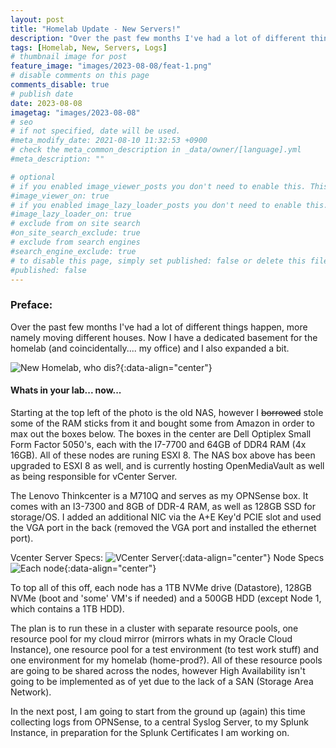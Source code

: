 ```yaml
---
layout: post
title: "Homelab Update - New Servers!"
description: "Over the past few months I've had a lot of different things happen, more namely moving different houses. Now I have a dedicated basement for the homelab (and coincidentally.... my office) and I also expanded a bit."
tags: [Homelab, New, Servers, Logs]
# thumbnail image for post
feature_image: "images/2023-08-08/feat-1.png"
# disable comments on this page
comments_disable: true
# publish date
date: 2023-08-08
imagetag: "images/2023-08-08"
# seo
# if not specified, date will be used.
#meta_modify_date: 2021-08-10 11:32:53 +0900
# check the meta_common_description in _data/owner/[language].yml
#meta_description: ""

# optional
# if you enabled image_viewer_posts you don't need to enable this. This is only if image_viewer_posts = false
#image_viewer_on: true
# if you enabled image_lazy_loader_posts you don't need to enable this. This is only if image_lazy_loader_posts = false
#image_lazy_loader_on: true
# exclude from on site search
#on_site_search_exclude: true
# exclude from search engines
#search_engine_exclude: true
# to disable this page, simply set published: false or delete this file
#published: false
---
```


### Preface:
Over the past few months I've had a lot of different things happen, more namely moving different houses. Now I have a dedicated basement for the homelab (and coincidentally.... my office) and I also expanded a bit.<!--more-->

![New Homelab, who dis?]({{page.imagetag}}/1.jpg){:data-align="center"}

#### Whats in your lab... now...
Starting at the top left of the photo is the old NAS, however I <s>borrowed</s> stole some of the RAM sticks from it and bought some from Amazon in order to max out the boxes below. The boxes in the center are Dell Optiplex Small Form Factor 5050's, each with the I7-7700 and 64GB of DDR4 RAM (4x 16GB). All of these nodes are runing ESXI 8. The NAS box above has been upgraded to ESXI 8 as well, and is currently hosting OpenMediaVault as well as being responsible for vCenter Server.

The Lenovo Thinkcenter is a M710Q and serves as my OPNSense box. It comes with an I3-7300 and 8GB of DDR-4 RAM, as well as 128GB SSD for storage/OS. I added an additional NIC via the A+E Key'd PCIE slot and used the VGA port in the back (removed the VGA port and installed the ethernet port).

Vcenter Server Specs:
![VCenter Server]({{page.imagetag}}/2.png){:data-align="center"}
Node Specs
![Each node]({{page.imagetag}}/3.png){:data-align="center"}


To top all of this off, each node has a 1TB NVMe drive (Datastore), 128GB NVMe (boot and 'some' VM's if needed) and a 500GB HDD (except Node 1, which contains a 1TB HDD). 

The plan is to run these in a cluster with separate resource pools, one resource pool for my cloud mirror (mirrors whats in my Oracle Cloud Instance), one resource pool for a test environment (to test work stuff) and one environment for my homelab (home-prod?). All of these resource pools are going to be shared across the nodes, however High Availability isn't going to be implemented as of yet due to the lack of a SAN (Storage Area Network).

In the next post, I am going to start from the ground up (again) this time collecting logs from OPNSense, to a central Syslog Server, to my Splunk Instance, in preparation for the Splunk Certificates I am working on.